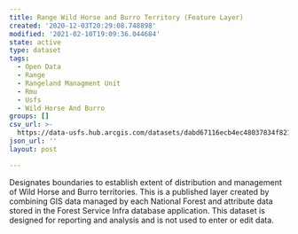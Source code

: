 ```yaml
---
title: Range Wild Horse and Burro Territory (Feature Layer)
created: '2020-12-03T20:29:08.748898'
modified: '2021-02-10T19:09:36.044684'
state: active
type: dataset
tags:
  - Open Data
  - Range
  - Rangeland Managment Unit
  - Rmu
  - Usfs
  - Wild Horse And Burro
groups: []
csv_url: >-
  https://data-usfs.hub.arcgis.com/datasets/dabd67116ecb4ec48037834f8212e8c4_0.csv?outSR=%7B%22latestWkid%22%3A4269%2C%22wkid%22%3A4269%7D
json_url: ''
layout: post

---
```

Designates boundaries to establish extent of distribution and management of Wild Horse and Burro territories. This is a published layer created by combining GIS data managed by each National Forest and attribute data stored in the Forest Service Infra database application. This dataset is designed for reporting and analysis and is not used to enter or edit data.
